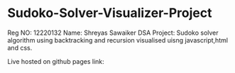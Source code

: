 # Sudoko-Solver-Visualizer-Project
Reg NO: 12220132
Name: Shreyas Sawaiker
DSA Project: Sudoko solver algorithm using backtracking and recursion visualised uisng javascript,html and css.


Live hosted on github pages
link: 

